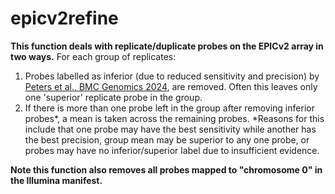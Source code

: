 # epicv2refine

<b>This function deals with replicate/duplicate probes on the EPICv2 array in two ways.</b> For each group of replicates:
1. Probes labelled as inferior (due to reduced sensitivity and precision) by <a href="https://bmcgenomics.biomedcentral.com/articles/10.1186/s12864-024-10027-5">Peters et al., BMC Genomics 2024</a>, are removed. Often this leaves only one 'superior' replicate probe in the group.
2. If there is more than one probe left in the group after removing inferior probes*, a mean is taken across the remaining probes. *Reasons for this include that one probe may have the best sensitivity while another has the best precision, group mean may be superior to any one probe, or probes may have no inferior/superior label due to insufficient evidence.

<b>Note this function also removes all probes mapped to "chromosome 0" in the Illumina manifest.</b>
